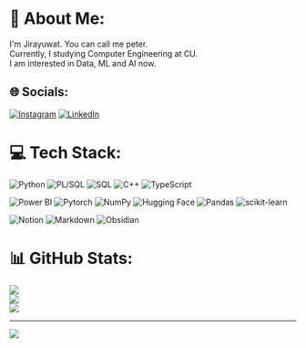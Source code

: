 # 💫 About Me:
I'm Jirayuwat. You can call me peter.<br>Currently, I studying Computer Engineering at CU.<br>I am interested in Data, ML and AI now.<br>


## 🌐 Socials:
[![Instagram](https://img.shields.io/badge/Instagram-%23E4405F.svg?logo=Instagram&logoColor=white)](https://instagram.com/pp_jryw) 
[![LinkedIn](https://img.shields.io/badge/LinkedIn-%230077B5.svg?logo=linkedin&logoColor=white)](https://linkedin.com/in/jirayuwat-boonchan) 
<!-- [![YouTube](https://img.shields.io/badge/YouTube-%23FF0000.svg?logo=YouTube&logoColor=white)](https://youtube.com/@jwanttocode.7833)  -->
<!-- [![Medium](https://img.shields.io/badge/Medium-12100E?logo=medium&logoColor=white)](https://medium.com/@jirayuwat.work) -->

# 💻 Tech Stack:
![Python](https://img.shields.io/badge/python-3670A0?style=for-the-badge&logo=python&logoColor=ffdd54) 
![PL/SQL](https://img.shields.io/badge/PL/SQL-00000F?style=for-the-badge&logo=oracle&logoColor=white)
![SQL](https://img.shields.io/badge/SQL-00000F?style=for-the-badge&logo=postgresql&logoColor=white)
![C++](https://img.shields.io/badge/c++-%2300599C.svg?style=for-the-badge&logo=c%2B%2B&logoColor=white) 
![TypeScript](https://img.shields.io/badge/typescript-%23007ACC.svg?style=for-the-badge&logo=typescript&logoColor=white) 

![Power BI](https://img.shields.io/badge/Power%20BI-F2C811?style=for-the-badge&logo=powerbi&logoColor=black)
![Pytorch](https://img.shields.io/badge/Pytorch-%23EE4C2C.svg?style=for-the-badge&logo=Pytorch&logoColor=white)
![NumPy](https://img.shields.io/badge/numpy-%23013243.svg?style=for-the-badge&logo=numpy&logoColor=white)
![Hugging Face](https://img.shields.io/badge/Hugging%20Face-000000?style=for-the-badge&logo=huggingface&logoColor=white)
![Pandas](https://img.shields.io/badge/pandas-%23150458.svg?style=for-the-badge&logo=pandas&logoColor=white) 
![scikit-learn](https://img.shields.io/badge/scikit--learn-%23F7931E.svg?style=for-the-badge&logo=scikit-learn&logoColor=white) 
<!-- ![Keras](https://img.shields.io/badge/Keras-%23D00000.svg?style=for-the-badge&logo=Keras&logoColor=white)  -->
<!-- ![TensorFlow](https://img.shields.io/badge/TensorFlow-%23FF6F00.svg?style=for-the-badge&logo=TensorFlow&logoColor=white)  -->

![Notion](https://img.shields.io/badge/Notion-%23000000.svg?style=for-the-badge&logo=notion&logoColor=white)
![Markdown](https://img.shields.io/badge/markdown-%23000000.svg?style=for-the-badge&logo=markdown&logoColor=white) 
![Obsidian](https://img.shields.io/badge/Obsidian-000000?style=for-the-badge&logo=obsidian&logoColor=white)

# 📊 GitHub Stats:
![](https://github-readme-stats.vercel.app/api?username=jirayuwat12&theme=dark&hide_border=false&include_all_commits=false&count_private=true)<br/>
![](https://github-readme-streak-stats.herokuapp.com/?user=jirayuwat12&theme=dark&hide_border=false)<br/>
![](https://github-readme-stats.vercel.app/api/top-langs/?username=jirayuwat12&theme=dark&hide_border=false&include_all_commits=false&count_private=true&layout=compact)

---
[![](https://visitcount.itsvg.in/api?id=jirayuwat12&icon=6&color=0)](https://visitcount.itsvg.in)

<!-- Proudly created with GPRM ( https://gprm.itsvg.in ) -->
